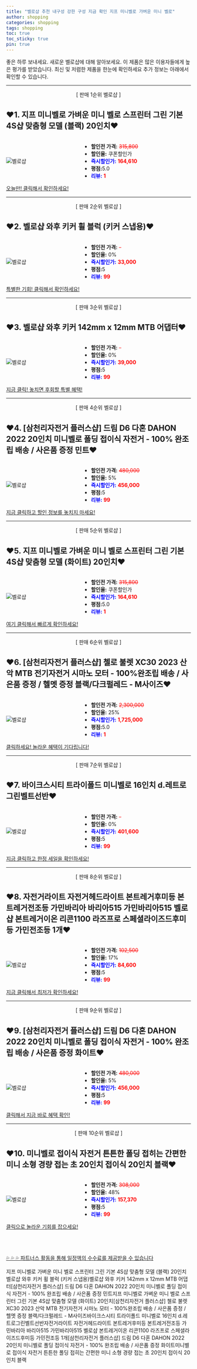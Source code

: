 ```yaml
---
title: "벨로샵 추천 내구성 강한 구성 지금 확인 지프 미니벨로 가벼운 미니 벨로"
author: shopping
categories: shopping
tags: shopping
toc: true
toc_sticky: true
pin: true
---
```

좋은 하루 보내세요. 새로운 벨로샵에 대해 알아보세요. 이 제품은 많은 이용자들에게 높은 평가를 받았습니다. 최신 및 저렴한 제품을 한눈에 확인하세요 추가 정보는 아래에서 확인할 수 있습니다.

---
<p class="toplist" style="margin: 0 auto; display: block; width: fit-content;">[ 판매 1순위 벨로샵 ]</p>

<h2><strong>❤️1. 지프 미니벨로 가벼운 미니 벨로 스프린터 그린 기본 4S샵 맞춤형 모델 (블랙) 20인치❤️</strong></h2>

<div style="display: flex; align-items: center;">
    <div style="flex: 0.4;">
        <img src="https://thumbnail7.coupangcdn.com/thumbnails/remote/230x230ex/image/vendor_inventory/e7f1/ac50f87d3352d4a32b6a93ac0bdc703bc0d9e68be7b22168bc377759f3b7.jpg" alt="벨로샵" style="max-width: 100%;">
    </div>
    <div style="flex: 0.6; margin-left: 10px;">
        <ul>
            <li><strong>할인전 가격:</strong> <del style="color: red;">315,800</del></li>
            <li><strong>할인율:</strong> 쿠폰할인가</li>
            <li><span style='color:blue'><strong>즉시할인가:</strong></span> <span style='color:red'><strong>164,610</strong></span></li>
            <li><strong>평점:</strong>5.0</li>
            <li><span style='color:blue'><strong>리뷰:</strong></span> <span style='color:red'><strong>1</strong></span></li>
        </ul>
    </div>
</div>
<div class="center">
    <a href="https://selin100587001.github.io?lptag=AF9450613&subid=githubio&pageKey=7877444837&traceid=V0-153&itemId=21533983728&vendorItemId=88587229740" class="myButton">
        오늘만! 클릭해서 확인하세요!
    </a>
</div>


---
<p class="toplist" style="margin: 0 auto; display: block; width: fit-content;">[ 판매 2순위 벨로샵 ]</p>

<h2><strong>❤️2. 벨로샵 와후 키커 휠 블럭 (키커 스냅용)❤️</strong></h2>

<div style="display: flex; align-items: center;">
    <div style="flex: 0.4;">
        <img src="https://thumbnail7.coupangcdn.com/thumbnails/remote/230x230ex/image/vendor_inventory/af43/21c130b6a9ef29e3f06170eef809197c9f2ad4c973a2f30fbc012cd7865d.jpeg" alt="벨로샵" style="max-width: 100%;">
    </div>
    <div style="flex: 0.6; margin-left: 10px;">
        <ul>
            <li><strong>할인전 가격:</strong> <del style="color: red;">-</del></li>
            <li><strong>할인율:</strong> 0%</li>
            <li><span style='color:blue'><strong>즉시할인가:</strong></span> <span style='color:red'><strong>33,000</strong></span></li>
            <li><strong>평점:</strong>5</li>
            <li><span style='color:blue'><strong>리뷰:</strong></span> <span style='color:red'><strong>99</strong></span></li>
        </ul>
    </div>
</div>
<div class="center">
    <a href="https://selin100587001.github.io?lptag=AF9450613&subid=githubio&pageKey=7190082884&traceid=V0-153&itemId=18151861532&vendorItemId=89982054537" class="myButton">
        특별한 기회! 클릭해서 확인하세요!
    </a>
</div>


---
<p class="toplist" style="margin: 0 auto; display: block; width: fit-content;">[ 판매 3순위 벨로샵 ]</p>

<h2><strong>❤️3. 벨로샵 와후 키커 142mm x 12mm MTB 어댑터❤️</strong></h2>

<div style="display: flex; align-items: center;">
    <div style="flex: 0.4;">
        <img src="https://thumbnail6.coupangcdn.com/thumbnails/remote/230x230ex/image/vendor_inventory/e1a6/6985f1fcb05906754f39add13c8be2c637d6f51fe554f02de3158bcec6dd.jpeg" alt="벨로샵" style="max-width: 100%;">
    </div>
    <div style="flex: 0.6; margin-left: 10px;">
        <ul>
            <li><strong>할인전 가격:</strong> <del style="color: red;">-</del></li>
            <li><strong>할인율:</strong> 0%</li>
            <li><span style='color:blue'><strong>즉시할인가:</strong></span> <span style='color:red'><strong>39,000</strong></span></li>
            <li><strong>평점:</strong>5</li>
            <li><span style='color:blue'><strong>리뷰:</strong></span> <span style='color:red'><strong>99</strong></span></li>
        </ul>
    </div>
</div>
<div class="center">
    <a href="https://selin100587001.github.io?lptag=AF9450613&subid=githubio&pageKey=7190083160&traceid=V0-153&itemId=18151862578&vendorItemId=89981067465" class="myButton">
        지금 클릭! 놓치면 후회할 특별 혜택!
    </a>
</div>


---
<p class="toplist" style="margin: 0 auto; display: block; width: fit-content;">[ 판매 4순위 벨로샵 ]</p>

<h2><strong>❤️4. [삼천리자전거 플러스샵] 드림 D6 다혼 DAHON 2022 20인치 미니벨로 폴딩 접이식 자전거 - 100% 완조립 배송 / 사은품 증정 민트❤️</strong></h2>

<div style="display: flex; align-items: center;">
    <div style="flex: 0.4;">
        <img src="https://thumbnail7.coupangcdn.com/thumbnails/remote/230x230ex/image/vendor_inventory/19df/d3538918f0261dac8fcf8b5ef21f5ea719437a7509985d059f69ac8da0bc.jpeg" alt="벨로샵" style="max-width: 100%;">
    </div>
    <div style="flex: 0.6; margin-left: 10px;">
        <ul>
            <li><strong>할인전 가격:</strong> <del style="color: red;">480,000</del></li>
            <li><strong>할인율:</strong> 5%</li>
            <li><span style='color:blue'><strong>즉시할인가:</strong></span> <span style='color:red'><strong>456,000</strong></span></li>
            <li><strong>평점:</strong>5</li>
            <li><span style='color:blue'><strong>리뷰:</strong></span> <span style='color:red'><strong>99</strong></span></li>
        </ul>
    </div>
</div>
<div class="center">
    <a href="https://selin100587001.github.io?lptag=AF9450613&subid=githubio&pageKey=6615618277&traceid=V0-153&itemId=15019363514&vendorItemId=82242078964" class="myButton">
        지금 클릭하고 할인 정보를 놓치지 마세요!
    </a>
</div>


---
<p class="toplist" style="margin: 0 auto; display: block; width: fit-content;">[ 판매 5순위 벨로샵 ]</p>

<h2><strong>❤️5. 지프 미니벨로 가벼운 미니 벨로 스프린터 그린 기본 4S샵 맞춤형 모델 (화이트) 20인치❤️</strong></h2>

<div style="display: flex; align-items: center;">
    <div style="flex: 0.4;">
        <img src="https://thumbnail7.coupangcdn.com/thumbnails/remote/230x230ex/image/vendor_inventory/e7f1/ac50f87d3352d4a32b6a93ac0bdc703bc0d9e68be7b22168bc377759f3b7.jpg" alt="벨로샵" style="max-width: 100%;">
    </div>
    <div style="flex: 0.6; margin-left: 10px;">
        <ul>
            <li><strong>할인전 가격:</strong> <del style="color: red;">315,800</del></li>
            <li><strong>할인율:</strong> 쿠폰할인가</li>
            <li><span style='color:blue'><strong>즉시할인가:</strong></span> <span style='color:red'><strong>164,610</strong></span></li>
            <li><strong>평점:</strong>5.0</li>
            <li><span style='color:blue'><strong>리뷰:</strong></span> <span style='color:red'><strong>1</strong></span></li>
        </ul>
    </div>
</div>
<div class="center">
    <a href="https://selin100587001.github.io?lptag=AF9450613&subid=githubio&pageKey=7877444837&traceid=V0-153&itemId=21533983723&vendorItemId=88587229729" class="myButton">
        여기 클릭해서 빠르게 확인하세요!
    </a>
</div>


---
<p class="toplist" style="margin: 0 auto; display: block; width: fit-content;">[ 판매 6순위 벨로샵 ]</p>

<h2><strong>❤️6. [삼천리자전거 플러스샵] 첼로 불렛 XC30 2023 산악 MTB 전기자전거 시마노 모터 - 100%완조립 배송 / 사은품 증정 / 헬멧 증정 블랙/다크펄레드 - M사이즈❤️</strong></h2>

<div style="display: flex; align-items: center;">
    <div style="flex: 0.4;">
        <img src="https://thumbnail8.coupangcdn.com/thumbnails/remote/230x230ex/image/vendor_inventory/e277/aa837a05c56bed3ad200726df0ea45074ecdeac246998c1c68b95f25adc1.jpg" alt="벨로샵" style="max-width: 100%;">
    </div>
    <div style="flex: 0.6; margin-left: 10px;">
        <ul>
            <li><strong>할인전 가격:</strong> <del style="color: red;">2,300,000</del></li>
            <li><strong>할인율:</strong> 25%</li>
            <li><span style='color:blue'><strong>즉시할인가:</strong></span> <span style='color:red'><strong>1,725,000</strong></span></li>
            <li><strong>평점:</strong>5.0</li>
            <li><span style='color:blue'><strong>리뷰:</strong></span> <span style='color:red'><strong>1</strong></span></li>
        </ul>
    </div>
</div>
<div class="center">
    <a href="https://selin100587001.github.io?lptag=AF9450613&subid=githubio&pageKey=7245877636&traceid=V0-153&itemId=18420860928&vendorItemId=85562821522" class="myButton">
        클릭하세요! 놀라운 혜택이 기다립니다!
    </a>
</div>


---
<p class="toplist" style="margin: 0 auto; display: block; width: fit-content;">[ 판매 7순위 벨로샵 ]</p>

<h2><strong>❤️7. 바이크스시티 트라이폴드 미니벨로 16인치 d.레트로그린벨트선반❤️</strong></h2>

<div style="display: flex; align-items: center;">
    <div style="flex: 0.4;">
        <img src="https://thumbnail7.coupangcdn.com/thumbnails/remote/230x230ex/image/vendor_inventory/84b5/9733a6b258ddd0d060534fa065f4883438d8153957190635a1d66bad84c2.jpg" alt="벨로샵" style="max-width: 100%;">
    </div>
    <div style="flex: 0.6; margin-left: 10px;">
        <ul>
            <li><strong>할인전 가격:</strong> <del style="color: red;">-</del></li>
            <li><strong>할인율:</strong> 0%</li>
            <li><span style='color:blue'><strong>즉시할인가:</strong></span> <span style='color:red'><strong>401,600</strong></span></li>
            <li><strong>평점:</strong>5</li>
            <li><span style='color:blue'><strong>리뷰:</strong></span> <span style='color:red'><strong>99</strong></span></li>
        </ul>
    </div>
</div>
<div class="center">
    <a href="https://selin100587001.github.io?lptag=AF9450613&subid=githubio&pageKey=7812927526&traceid=V0-153&itemId=21196788342&vendorItemId=88258077203" class="myButton">
        지금 클릭하고 한정 세일을 확인하세요!
    </a>
</div>


---
<p class="toplist" style="margin: 0 auto; display: block; width: fit-content;">[ 판매 8순위 벨로샵 ]</p>

<h2><strong>❤️8. 자전거라이트 자전거헤드라이트 본트레거후미등 본트레거전조등 가민바리아 바리아515 가민바리아515 벨로샵 본트레거이온 리콘1100 라즈프로 스페셜라이즈드후미등 가민전조등 1개❤️</strong></h2>

<div style="display: flex; align-items: center;">
    <div style="flex: 0.4;">
        <img src="https://thumbnail7.coupangcdn.com/thumbnails/remote/230x230ex/image/vendor_inventory/9a73/8724f61e9a2c0a7313b48ae40a5617e98afcb50b113d7afb6a9a107018b8.jpeg" alt="벨로샵" style="max-width: 100%;">
    </div>
    <div style="flex: 0.6; margin-left: 10px;">
        <ul>
            <li><strong>할인전 가격:</strong> <del style="color: red;">102,500</del></li>
            <li><strong>할인율:</strong> 17%</li>
            <li><span style='color:blue'><strong>즉시할인가:</strong></span> <span style='color:red'><strong>84,600</strong></span></li>
            <li><strong>평점:</strong>5</li>
            <li><span style='color:blue'><strong>리뷰:</strong></span> <span style='color:red'><strong>99</strong></span></li>
        </ul>
    </div>
</div>
<div class="center">
    <a href="https://selin100587001.github.io?lptag=AF9450613&subid=githubio&pageKey=6428222473&traceid=V0-153&itemId=13860106071&vendorItemId=81032367623" class="myButton">
        지금 클릭해서 최저가 확인하세요!
    </a>
</div>


---
<p class="toplist" style="margin: 0 auto; display: block; width: fit-content;">[ 판매 9순위 벨로샵 ]</p>

<h2><strong>❤️9. [삼천리자전거 플러스샵] 드림 D6 다혼 DAHON 2022 20인치 미니벨로 폴딩 접이식 자전거 - 100% 완조립 배송 / 사은품 증정 화이트❤️</strong></h2>

<div style="display: flex; align-items: center;">
    <div style="flex: 0.4;">
        <img src="https://thumbnail7.coupangcdn.com/thumbnails/remote/230x230ex/image/vendor_inventory/19df/d3538918f0261dac8fcf8b5ef21f5ea719437a7509985d059f69ac8da0bc.jpeg" alt="벨로샵" style="max-width: 100%;">
    </div>
    <div style="flex: 0.6; margin-left: 10px;">
        <ul>
            <li><strong>할인전 가격:</strong> <del style="color: red;">480,000</del></li>
            <li><strong>할인율:</strong> 5%</li>
            <li><span style='color:blue'><strong>즉시할인가:</strong></span> <span style='color:red'><strong>456,000</strong></span></li>
            <li><strong>평점:</strong>5</li>
            <li><span style='color:blue'><strong>리뷰:</strong></span> <span style='color:red'><strong>99</strong></span></li>
        </ul>
    </div>
</div>
<div class="center">
    <a href="https://selin100587001.github.io?lptag=AF9450613&subid=githubio&pageKey=6615618277&traceid=V0-153&itemId=15019363511&vendorItemId=82242078948" class="myButton">
        클릭해서 지금 바로 혜택 확인!
    </a>
</div>


---
<p class="toplist" style="margin: 0 auto; display: block; width: fit-content;">[ 판매 10순위 벨로샵 ]</p>

<h2><strong>❤️10. 미니벨로 접이식 자전거 튼튼한 폴딩 접히는 간편한 미니 소형 경량 접는 초 20인치 접이식 20인치 블랙❤️</strong></h2>

<div style="display: flex; align-items: center;">
    <div style="flex: 0.4;">
        <img src="https://thumbnail7.coupangcdn.com/thumbnails/remote/230x230ex/image/vendor_inventory/f43b/59258c5a4a0ce07d27b83ba1f8fec518c2ce9b3a37456c2fce04ae241426.jpg" alt="벨로샵" style="max-width: 100%;">
    </div>
    <div style="flex: 0.6; margin-left: 10px;">
        <ul>
            <li><strong>할인전 가격:</strong> <del style="color: red;">308,000</del></li>
            <li><strong>할인율:</strong> 48%</li>
            <li><span style='color:blue'><strong>즉시할인가:</strong></span> <span style='color:red'><strong>157,370</strong></span></li>
            <li><strong>평점:</strong>5</li>
            <li><span style='color:blue'><strong>리뷰:</strong></span> <span style='color:red'><strong>99</strong></span></li>
        </ul>
    </div>
</div>
<div class="center">
    <a href="https://selin100587001.github.io?lptag=AF9450613&subid=githubio&pageKey=7426142363&traceid=V0-153&itemId=19276639739&vendorItemId=89259816442" class="myButton">
        클릭으로 놀라운 기회를 잡으세요!
    </a>
</div>

<br><br><br>[💦 💦 💦 파트너스 활동을 통해 일정액의 수수료를 제공받을 수 있습니다](https://link.coupang.com/a/bcpT2c)<br><br>지프 미니벨로 가벼운 미니 벨로 스프린터 그린 기본 4S샵 맞춤형 모델 (블랙) 20인치벨로샵 와후 키커 휠 블럭 (키커 스냅용)벨로샵 와후 키커 142mm x 12mm MTB 어댑터[삼천리자전거 플러스샵] 드림 D6 다혼 DAHON 2022 20인치 미니벨로 폴딩 접이식 자전거 - 100% 완조립 배송 / 사은품 증정 민트지프 미니벨로 가벼운 미니 벨로 스프린터 그린 기본 4S샵 맞춤형 모델 (화이트) 20인치[삼천리자전거 플러스샵] 첼로 불렛 XC30 2023 산악 MTB 전기자전거 시마노 모터 - 100%완조립 배송 / 사은품 증정 / 헬멧 증정 블랙/다크펄레드 - M사이즈바이크스시티 트라이폴드 미니벨로 16인치 d.레트로그린벨트선반자전거라이트 자전거헤드라이트 본트레거후미등 본트레거전조등 가민바리아 바리아515 가민바리아515 벨로샵 본트레거이온 리콘1100 라즈프로 스페셜라이즈드후미등 가민전조등 1개[삼천리자전거 플러스샵] 드림 D6 다혼 DAHON 2022 20인치 미니벨로 폴딩 접이식 자전거 - 100% 완조립 배송 / 사은품 증정 화이트미니벨로 접이식 자전거 튼튼한 폴딩 접히는 간편한 미니 소형 경량 접는 초 20인치 접이식 20인치 블랙
